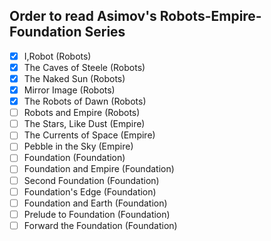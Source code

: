 ## Order to read Asimov's Robots-Empire-Foundation Series
- [x] I,Robot (Robots)
- [x] The Caves of Steele (Robots)
- [x] The Naked Sun (Robots)
- [x] Mirror Image (Robots)
- [x] The Robots of Dawn (Robots)
- [ ] Robots and Empire (Robots)
- [ ] The Stars, Like Dust (Empire)
- [ ] The Currents of Space (Empire)
- [ ] Pebble in the Sky (Empire)
- [ ] Foundation (Foundation)
- [ ] Foundation and Empire (Foundation)
- [ ] Second Foundation (Foundation)
- [ ] Foundation's Edge (Foundation)
- [ ] Foundation and Earth (Foundation)
- [ ] Prelude to Foundation (Foundation)
- [ ]  Forward the Foundation (Foundation)
